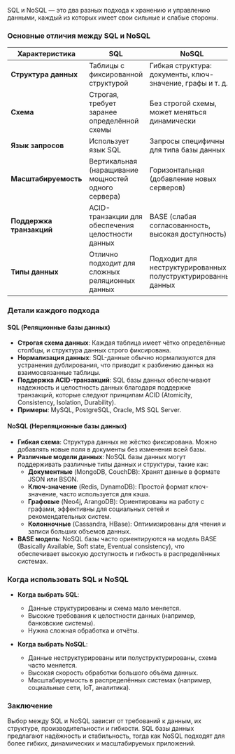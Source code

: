 SQL и NoSQL — это два разных подхода к хранению и управлению данными, каждый из которых имеет свои сильные и слабые стороны.

### Основные отличия между SQL и NoSQL

| Характеристика        | SQL                                               | NoSQL                                                  |
|-----------------------|---------------------------------------------------|--------------------------------------------------------|
| **Структура данных**  | Таблицы с фиксированной структурой                | Гибкая структура: документы, ключ-значение, графы и т. д. |
| **Схема**             | Строгая, требует заранее определённой схемы       | Без строгой схемы, может меняться динамически            |
| **Язык запросов**     | Использует язык SQL                               | Запросы специфичны для типа базы данных                |
| **Масштабируемость**  | Вертикальная (наращивание мощностей одного сервера) | Горизонтальная (добавление новых серверов)             |
| **Поддержка транзакций** | ACID-транзакции для обеспечения целостности данных | BASE (слабая согласованность, высокая доступность)     |
| **Типы данных**       | Отлично подходит для сложных реляционных данных   | Подходит для неструктурированных и полуструктурированных данных |

### Детали каждого подхода

#### SQL (Реляционные базы данных)
- **Строгая схема данных**: Каждая таблица имеет чётко определённые столбцы, и структура данных строго фиксирована.
- **Нормализация данных**: SQL-данные обычно нормализуются для устранения дублирования, что приводит к разбиению данных на взаимосвязанные таблицы.
- **Поддержка ACID-транзакций**: SQL базы данных обеспечивают надежность и целостность данных благодаря поддержке транзакций, которые следуют принципам ACID (Atomicity, Consistency, Isolation, Durability).
- **Примеры**: MySQL, PostgreSQL, Oracle, MS SQL Server.

#### NoSQL (Нереляционные базы данных)
- **Гибкая схема**: Структура данных не жёстко фиксирована. Можно добавлять новые поля в документы без изменения всей базы.
- **Различные модели данных**: NoSQL базы данных могут поддерживать различные типы данных и структуры, такие как:
  - **Документные** (MongoDB, CouchDB): Хранят данные в формате JSON или BSON.
  - **Ключ-значение** (Redis, DynamoDB): Простой формат ключ-значение, часто используется для кэша.
  - **Графовые** (Neo4j, ArangoDB): Ориентированы на работу с графами, эффективны для социальных сетей и рекомендательных систем.
  - **Колонночные** (Cassandra, HBase): Оптимизированы для чтения и записи больших объемов данных.
- **BASE модель**: NoSQL базы часто ориентируются на модель BASE (Basically Available, Soft state, Eventual consistency), что обеспечивает высокую доступность и гибкость в распределённых системах.

### Когда использовать SQL и NoSQL

- **Когда выбрать SQL**:
  - Данные структурированы и схема мало меняется.
  - Высокие требования к целостности данных (например, банковские системы).
  - Нужна сложная обработка и отчёты.

- **Когда выбрать NoSQL**:
  - Данные неструктурированы или полуструктурированы, схема часто меняется.
  - Высокая скорость обработки большого объёма данных.
  - Масштабируемость в распределённых системах (например, социальные сети, IoT, аналитика).

### Заключение

Выбор между SQL и NoSQL зависит от требований к данным, их структуре, производительности и гибкости. SQL базы данных предлагают надёжность и стабильность, тогда как NoSQL подходят для более гибких, динамических и масштабируемых приложений.